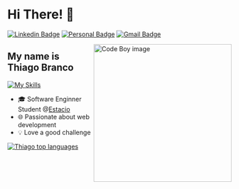 <h1>Hi There! 👋</h1>

[![Linkedin Badge](https://img.shields.io/badge/-LinkedIn-6633cc?style=flat-square&logo=Linkedin&logoColor=white&link=//www.linkedin.com/in/thiago-branco-nf/)](//www.linkedin.com/in/thiago-branco-nf/)
[![Personal Badge](https://img.shields.io/badge/-Portfolio-6633cc?style=flat-square&logo=Me&logoColor=white&link=https://thiagobranconf.github.io/Portfolio-Thiago/)](https://thiagobranconf.github.io/Portfolio-Thiago/)
[![Gmail Badge](https://img.shields.io/badge/-Gmail-6633cc?style=flat-square&logo=Gmail&logoColor=white&link=mailto:thiagobranconf@gmail.com)](mailto:thiagobranconf@gmail.com)

<img align="right" alt="Code Boy image" src="./Coding.avif"  width="310px"/>

## My name is Thiago Branco
[![My Skills](https://skillicons.dev/icons?i=java,postgres,python,react,html,css,js)](#)

- 🎓 Software Enginner Student @[Estacio](https://estacio.br/)
- 🌐 Passionate about web development
- 💡 Love a good challenge

<div align="left">
  
[![Thiago top languages](https://github-readme-stats.vercel.app/api/top-langs/?username=thiagobranconf&theme=blue-white)](https://github.com/anuraghazra/github-readme-stats)

</div>
